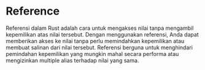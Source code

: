 # Reference

Referensi dalam Rust adalah cara untuk mengakses nilai tanpa mengambil kepemilikan atas nilai tersebut. Dengan menggunakan referensi, Anda dapat memberikan akses ke nilai tanpa perlu memindahkan kepemilikan atau membuat salinan dari nilai tersebut. Referensi berguna untuk menghindari pemindahan kepemilikan yang mungkin mahal secara performa atau mengizinkan multiple alias terhadap nilai yang sama.
